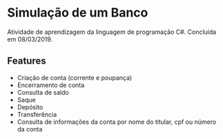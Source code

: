 # Simulação de um Banco
Atividade de aprendizagem da linguagem de programação C#. Concluída em 08/03/2019.

## Features
* Criação de conta (corrente e poupança)
* Encerramento de conta
* Consulta de saldo
* Saque
* Depósito
* Transferência
* Consulta de informações da conta por nome do titular, cpf ou número da conta